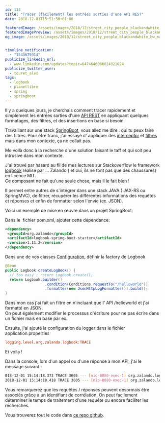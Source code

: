 ```yaml
---
id: 113
title: "Tracer (facilement) les entrées sorties d'une API REST"
date: 2018-12-01T15:51:50+01:00

featuredImage: /assets/images/2018/12/street_city_people_blackandwhite_bw_man_detail_project-248333-jpgd.jpeg
featuredImagePreview: /assets/images/2018/12/street_city_people_blackandwhite_bw_man_detail_project-248333-jpgd.jpeg
og_image: /assets/images/2018/12/street_city_people_blackandwhite_bw_man_detail_project-248333-jpgd.jpeg


timeline_notification:
  - "1543675914"
publicize_linkedin_url:
  - www.linkedin.com/updates?topic=6474646066024321024
publicize_twitter_user:
  - touret_alex
tags:
  - logbook
  - planetlibre
  - spring
  - springboot
---
```


Il y a quelques jours, je cherchais comment tracer rapidement et simplement les entrées sorties d'une [API REST](https://fr.wikipedia.org/wiki/Representational_state_transfer) en appliquant quelques formatages, des filtres, et des insertions en base si besoin.

Travaillant sur une stack [SpringBoot](https://spring.io/projects/spring-boot), vous allez me dire : oui tu peux faire des filtres. Pour être franc, j'ai essayé d' appliquer des [interceptor](https://www.baeldung.com/spring-mvc-handlerinterceptor) et [filtres](https://www.baeldung.com/spring-boot-add-filter) mais dans mon contexte, ça ne collait pas.

Me voilà donc à la recherche d'une solution faisant le taff et qui soit peu intrusive dans mon contexte. 

J'ai trouvé par hasard au fil de mes lectures sur Stackoverflow le framework [logbook](https://github.com/zalando/logbook) réalisé par &#8230; Zalando ( et oui, ils ne font pas que des chaussures) en licence MIT.   
Ce composant ne fait qu'une seule chose, mais il le fait bien ! 

Il permet entre autres de s'intégrer dans une stack JAVA ( JAX-RS ou SpringMVC), de filtrer, récupérer les différentes informations des requêtes et réponses et enfin de formatter selon l'envie (ex. JSON).  
  
Voici un exemple de mise en œuvre dans un projet SpringBoot:

Dans le  fichier pom.xml, ajouter cette dépendance:


```xml
<dependency>
 <groupId>org.zalando</groupId>
 <artifactId>logbook-spring-boot-starter</artifactId>
 <version>1.11.2</version>
</dependency>
```


Dans une de vos classes [Configuration](https://docs.spring.io/spring-framework/docs/current/javadoc-api/org/springframework/context/annotation/Configuration.html), définir la factory de Logbook

```java
@Bean
public Logbook createLogBook() {
  // too easy : return Logbook.create();
  return Logbook.builder()
                  .condition(Conditions.requestTo("/helloworld"))
                  .formatter(new JsonHttpLogFormatter()).build();
}
```


Dans mon cas j'ai fait un filtre en n'incluant que l' API /helloworld et j'ai formatté en JSON.  
On peut également modifier le processus d'écriture pour ne pas écrire dans un fichier mais en base par ex.  


Ensuite, j'ai ajouté la configuration du logger dans le fichier application.properties

```ini
logging.level.org.zalando.logbook:TRACE
```


Et voila ! 

Dans la console, lors d'un appel ou d'une réponse à mon API, j'ai le message suivant :


```bash
018-12-01 15:14:18.373 TRACE 3605 --- [nio-8080-exec-1] org.zalando.logbook.Logbook              : {"origin":"remote","type":"request","correlation":"c6b345013835273f","protocol":"HTTP/1.1","remote":"127.0.0.1","method":"GET","uri":"http://127.0.0.1:8080/helloworld","headers":{"accept":["/"],"host":["127.0.0.1:8080"],"user-agent":["curl/7.52.1"]}}
2018-12-01 15:14:18.418 TRACE 3605 --- [nio-8080-exec-1] org.zalando.logbook.Logbook              : {"origin":"local","type":"response","correlation":"c6b345013835273f","duration":48,"protocol":"HTTP/1.1","status":200,"headers":{"Content-Length":["11"],"Content-Type":["text/plain;charset=UTF-8"],"Date":["Sat, 01 Dec 2018 14:14:18 GMT"]},"body":"Hello world"}
```


Vous remarquerez que les requêtes / réponses peuvent désormais être associés grâce à un identifiant de corrélation. On peut facilement déterminer le temps de traitement d'une requête ou encore faciliter les recherches.  


Vous trouverez tout le code dans [ce repo github](https://github.com/littlewing/demo-logbook).